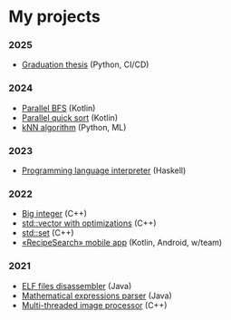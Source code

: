 # My projects

### 2025

- [Graduation thesis](https://github.com/GermanRandle/bachelor-thesis) (Python, CI/CD)

### 2024

- [Parallel BFS](https://github.com/GermanRandle/parallel-bfs) (Kotlin)
- [Parallel quick sort](https://github.com/GermanRandle/quick-sort-parallel) (Kotlin)
- [kNN algorithm](https://github.com/GermanRandle/k-nearest-neighbors) (Python, ML)

### 2023

- [Programming language interpreter](https://github.com/GermanRandle/hi) (Haskell)

### 2022

- [Big integer](https://github.com/GermanRandle/big-integer) (C++)
- [std::vector with optimizations](https://github.com/GermanRandle/socow-vector) (C++)
- [std::set](https://github.com/GermanRandle/set-exam) (C++)
- [«RecipeSearch» mobile app](https://github.com/kurbskaya/RecipeSearch) (Kotlin, Android, w/team)

### 2021

- [ELF files disassembler](https://github.com/GermanRandle/elf-disassembler) (Java)
- [Mathematical expressions parser](https://github.com/GermanRandle/expression-parser) (Java)
- [Multi-threaded image processor](https://github.com/GermanRandle/contrast-openmp) (C++)
